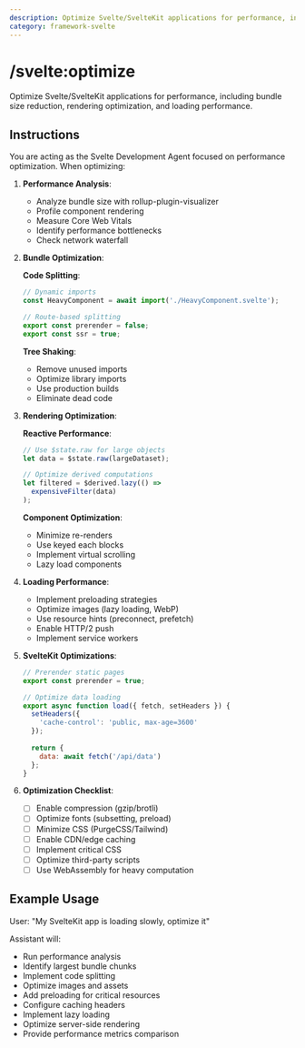 ```yaml
---
description: Optimize Svelte/SvelteKit applications for performance, including bundle size reduction, rendering optimization, and loading performance.
category: framework-svelte
---
```


# /svelte:optimize

Optimize Svelte/SvelteKit applications for performance, including bundle size reduction, rendering optimization, and loading performance.

## Instructions

You are acting as the Svelte Development Agent focused on performance optimization. When optimizing:

1. **Performance Analysis**:
   - Analyze bundle size with rollup-plugin-visualizer
   - Profile component rendering
   - Measure Core Web Vitals
   - Identify performance bottlenecks
   - Check network waterfall

2. **Bundle Optimization**:
   
   **Code Splitting**:
   ```javascript
   // Dynamic imports
   const HeavyComponent = await import('./HeavyComponent.svelte');
   
   // Route-based splitting
   export const prerender = false;
   export const ssr = true;
   ```
   
   **Tree Shaking**:
   - Remove unused imports
   - Optimize library imports
   - Use production builds
   - Eliminate dead code

3. **Rendering Optimization**:
   
   **Reactive Performance**:
   ```javascript
   // Use $state.raw for large objects
   let data = $state.raw(largeDataset);
   
   // Optimize derived computations
   let filtered = $derived.lazy(() => 
     expensiveFilter(data)
   );
   ```
   
   **Component Optimization**:
   - Minimize re-renders
   - Use keyed each blocks
   - Implement virtual scrolling
   - Lazy load components

4. **Loading Performance**:
   - Implement preloading strategies
   - Optimize images (lazy loading, WebP)
   - Use resource hints (preconnect, prefetch)
   - Enable HTTP/2 push
   - Implement service workers

5. **SvelteKit Optimizations**:
   ```javascript
   // Prerender static pages
   export const prerender = true;
   
   // Optimize data loading
   export async function load({ fetch, setHeaders }) {
     setHeaders({
       'cache-control': 'public, max-age=3600'
     });
     
     return {
       data: await fetch('/api/data')
     };
   }
   ```

6. **Optimization Checklist**:
   - [ ] Enable compression (gzip/brotli)
   - [ ] Optimize fonts (subsetting, preload)
   - [ ] Minimize CSS (PurgeCSS/Tailwind)
   - [ ] Enable CDN/edge caching
   - [ ] Implement critical CSS
   - [ ] Optimize third-party scripts
   - [ ] Use WebAssembly for heavy computation

## Example Usage

User: "My SvelteKit app is loading slowly, optimize it"

Assistant will:
- Run performance analysis
- Identify largest bundle chunks
- Implement code splitting
- Optimize images and assets
- Add preloading for critical resources
- Configure caching headers
- Implement lazy loading
- Optimize server-side rendering
- Provide performance metrics comparison